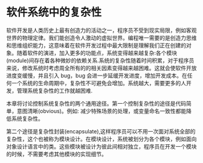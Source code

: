 # 软件系统中的复杂性

软件开发是人类历史上最有创造力的活动之一，程序员不受到现实局限，例如客观世界的物理定律。我们能创造令人激动的虚拟世界。编程唯一需要的是创造力思维和思维组织能力，这意味着在软件开发过程中最大限制是理解我们正在创建的对象。随着软件的演进，加入更多的功能点，系统变得越来越复杂:各个模块(module)间存在着各种微妙的依赖关系.系统的复杂性随着时间积累，对于程序员来说，修改系统时考虑周全所有的的相关因素变得越来越困难。这就会使软件开放进度变缓慢，并且引入 bug，bug 会进一步延缓开发进度，增加开发成本。在任何一个系统的生命周期中，复杂性不可避免会增加。系统越大，需要更多的人开发，管理系统复杂性的工作就越困难.

本章将讨论控制系统复杂性的两个通用途径。第一个控制复杂性的途径是代码简单，意图清晰(obvious)。例如: 减少特殊场景的处理，或变量命名一致性都能降低系统复杂性。

第二个途径是复杂性封装(encapsulate),这样程序员可以不用一次面对系统全部的复杂性，这个也被称为模块设计。在模块设计，系统被划分为各个模块，例如面向对象设计语言中的类。这些模块被设计为彼此间相对独立，程序员在开发一个模块的时候，不需要考虑其他模块的实现细节。

